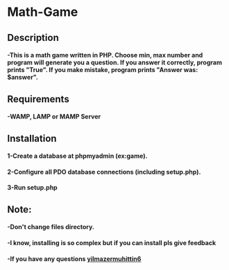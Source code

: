 # Math-Game
<h2>Description</h2>
<h4>-This is a math game written in PHP. Choose min, max number and program will generate you a question. If you answer it correctly, program prints "True". If you make mistake, program prints "Answer was: $answer".
</h4>
<h2>Requirements</h2>
<h4>-WAMP, LAMP or MAMP Server</h4>
<h2>Installation</h2>
<h4>1-Create a database at phpmyadmin (ex:game).</h4>
<h4>2-Configure all PDO database connections (including setup.php).</h4>
<h4>3-Run setup.php</h4>

<h2>Note:</h2>
<h4>-Don't change files directory.</h4>
<h4>-I know, installing is so complex but if you can install pls give feedback</h4>
<h4>-If you have any questions <a href="https://www.instagram.com/yilmazermuhittin6/">yilmazermuhittin6</a></h4>

